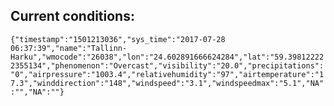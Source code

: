 ## Current conditions: 
 ``` {"timestamp":"1501213036","sys_time":"2017-07-28 06:37:39","name":"Tallinn-Harku","wmocode":"26038","lon":"24.602891666624284","lat":"59.398122222355134","phenomenon":"Overcast","visibility":"20.0","precipitations":"0","airpressure":"1003.4","relativehumidity":"97","airtemperature":"17.3","winddirection":"148","windspeed":"3.1","windspeedmax":"5.1","NA":"","NA":""} ```
